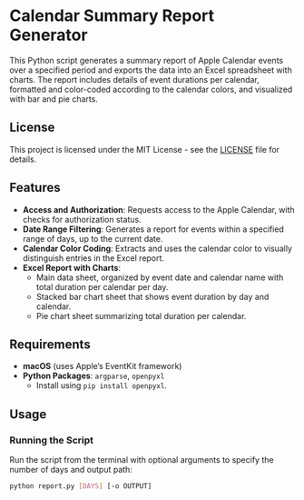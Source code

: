 # Calendar Summary Report Generator

This Python script generates a summary report of Apple Calendar events over a specified period and exports the data into an Excel spreadsheet with charts. The report includes details of event durations per calendar, formatted and color-coded according to the calendar colors, and visualized with bar and pie charts.
## License

This project is licensed under the MIT License - see the [LICENSE](LICENSE) file for details.

## Features

- **Access and Authorization**: Requests access to the Apple Calendar, with checks for authorization status.
- **Date Range Filtering**: Generates a report for events within a specified range of days, up to the current date.
- **Calendar Color Coding**: Extracts and uses the calendar color to visually distinguish entries in the Excel report.
- **Excel Report with Charts**:
  - Main data sheet, organized by event date and calendar name with total duration per calendar per day.
  - Stacked bar chart sheet that shows event duration by day and calendar.
  - Pie chart sheet summarizing total duration per calendar.

## Requirements

- **macOS** (uses Apple’s EventKit framework)
- **Python Packages**: `argparse`, `openpyxl`
  - Install using `pip install openpyxl`.

## Usage

### Running the Script

Run the script from the terminal with optional arguments to specify the number of days and output path:

```bash
python report.py [DAYS] [-o OUTPUT]